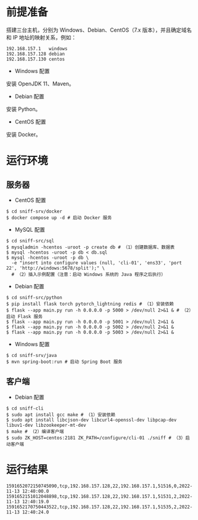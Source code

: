 # 前提准备

搭建三台主机，分别为 Windows、Debian、CentOS（7.x 版本），并且确定域名和 IP 地址的映射关系，例如：

```
192.168.157.1   windows
192.168.157.128 debian
192.168.157.130 centos
```

* Windows 配置

安装 OpenJDK 11、Maven。

* Debian 配置

安装 Python。

* CentOS 配置

安装 Docker。

# 运行环境

## 服务器

* CentOS 配置

```
$ cd sniff-srv/docker
$ docker compose up -d # 启动 Docker 服务
```

* MySQL 配置

```
$ cd sniff-src/sql
$ mysqladmin -hcentos -uroot -p create db # （1）创建数据库、数据表
$ mysql -hcentos -uroot -p db < db.sql
$ mysql -hcentos -uroot -p db \
  -e "insert into configure values (null, 'cli-01', 'ens33', 'port 22', 'http://windows:5678/split');" \
  # （2）插入示例配置（注意：启动 Windows 系统的 Java 程序之后执行）
```

* Debian 配置

```
$ cd sniff-src/python
$ pip install flask torch pytorch_lightning redis # （1）安装依赖
$ flask --app main.py run -h 0.0.0.0 -p 5000 > /dev/null 2>&1 & # （2）启动 Flask 服务
$ flask --app main.py run -h 0.0.0.0 -p 5001 > /dev/null 2>&1 &
$ flask --app main.py run -h 0.0.0.0 -p 5002 > /dev/null 2>&1 &
$ flask --app main.py run -h 0.0.0.0 -p 5003 > /dev/null 2>&1 &
```

* Windows 配置

```
$ cd sniff-srv/java
$ mvn spring-boot:run # 启动 Spring Boot 服务
```

## 客户端

* Debian 配置

```
$ cd sniff-cli
$ sudo apt install gcc make # （1）安装依赖
$ sudo apt install libcjson-dev libcurl4-openssl-dev libpcap-dev libuv1-dev libzookeeper-mt-dev
$ make # （2）编译客户端
$ sudo ZK_HOST=centos:2181 ZK_PATH=/configure/cli-01 ./sniff # （3）启动客户端
```

# 运行结果

```
1591652072150745090,tcp,192.168.157.128,22,192.168.157.1,51516,0,2022-11-13 12:40:00.0
1591652151012048898,tcp,192.168.157.128,22,192.168.157.1,51531,2,2022-11-13 12:40:19.0
1591652170750443522,tcp,192.168.157.128,22,192.168.157.1,51535,2,2022-11-13 12:40:24.0
```
